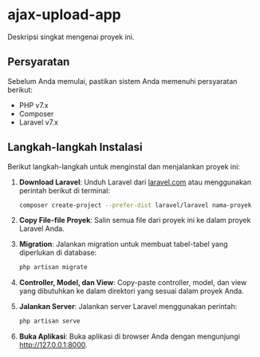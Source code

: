 # ajax-upload-app

Deskripsi singkat mengenai proyek ini.

## Persyaratan

Sebelum Anda memulai, pastikan sistem Anda memenuhi persyaratan berikut:

- PHP v7.x
- Composer
- Laravel v7.x

## Langkah-langkah Instalasi

Berikut langkah-langkah untuk menginstal dan menjalankan proyek ini:

1. **Download Laravel**: Unduh Laravel dari [laravel.com](https://laravel.com/docs/7.x#installing-laravel) atau menggunakan perintah berikut di terminal:

   ```bash
   composer create-project --prefer-dist laravel/laravel nama-proyek

2. **Copy File-file Proyek**: Salin semua file dari proyek ini ke dalam proyek Laravel Anda.

3. **Migration**: Jalankan migration untuk membuat tabel-tabel yang diperlukan di database:

   ```bash
   php artisan migrate

4. **Controller, Model, dan View**: Copy-paste controller, model, dan view yang dibutuhkan ke dalam direktori yang sesuai dalam proyek Anda.

5. **Jalankan Server**: Jalankan server Laravel menggunakan perintah:

   ```bash
   php artisan serve

5. **Buka Aplikasi**: Buka aplikasi di browser Anda dengan mengunjungi http://127.0.0.1:8000.
